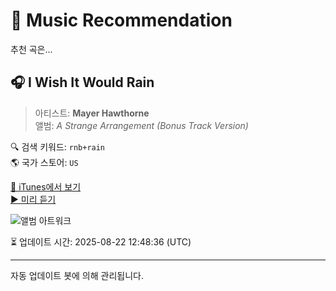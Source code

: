 
# 🎵 Music Recommendation

추천 곡은...

## 🎧 I Wish It Would Rain  
> 아티스트: **Mayer Hawthorne**  
> 앨범: _A Strange Arrangement (Bonus Track Version)_  

🔍 검색 키워드: `rnb+rain`  
🌎 국가 스토어: `US`

[🔗 iTunes에서 보기](https://music.apple.com/us/album/i-wish-it-would-rain/325250582?i=325250853&uo=4)  
[▶️ 미리 듣기](https://audio-ssl.itunes.apple.com/itunes-assets/AudioPreview125/v4/23/78/d5/2378d52d-f3d9-ee88-aa6a-bc4de94293e4/mzaf_1788097071706940713.plus.aac.p.m4a)

![앨범 아트워크](https://is1-ssl.mzstatic.com/image/thumb/Music114/v4/7f/7c/80/7f7c80a1-f1b3-4ed4-e002-b1986e6ea5a9/mzi.rwxtpski.jpg/100x100bb.jpg)

⏳ 업데이트 시간: 2025-08-22 12:48:36 (UTC)

---
자동 업데이트 봇에 의해 관리됩니다.
